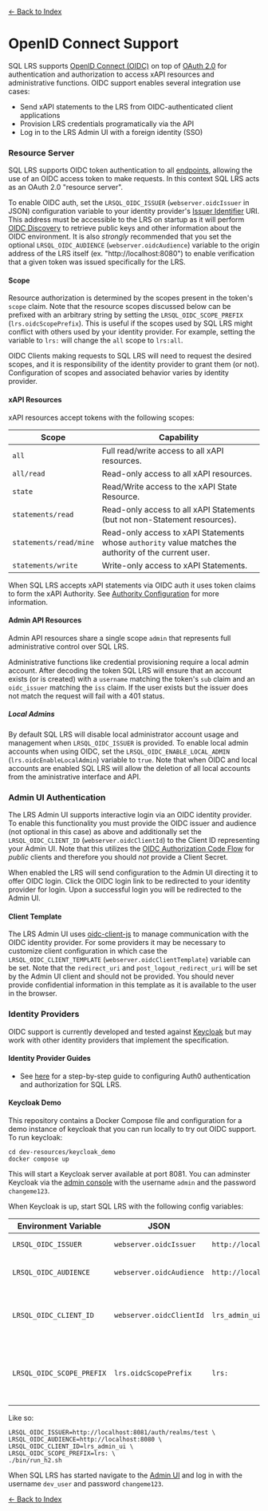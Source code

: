 [<- Back to Index](index.md)

# OpenID Connect Support

SQL LRS supports [OpenID Connect (OIDC)](https://openid.net/connect/) on top of [OAuth 2.0](https://oauth.net/2/) for authentication and authorization to access xAPI resources and administrative functions. OIDC support enables several integration use cases:

* Send xAPI statements to the LRS from OIDC-authenticated client applications
* Provision LRS credentials programatically via the API
* Log in to the LRS Admin UI with a foreign identity (SSO)

### Resource Server

SQL LRS supports OIDC token authentication to all [endpoints](endpoints.md), allowing the use of an OIDC access token to make requests. In this context SQL LRS acts as an OAuth 2.0 "resource server".

To enable OIDC auth, set the `LRSQL_OIDC_ISSUER` (`webserver.oidcIssuer` in JSON) configuration variable to your identity provider's [Issuer Identifier](https://openid.net/specs/openid-connect-core-1_0.html#IssuerIdentifier) URI. This address must be accessible to the LRS on startup as it will perform [OIDC Discovery](https://openid.net/specs/openid-connect-discovery-1_0.html) to retrieve public keys and other information about the OIDC environment. It is also *strongly* recommended that you set the optional `LRSQL_OIDC_AUDIENCE` (`webserver.oidcAudience`) variable to the origin address of the LRS itself (ex. "http://localhost:8080") to enable verification that a given token was issued specifically for the LRS.

#### Scope

Resource authorization is determined by the scopes present in the token's `scope` claim. Note that the resource scopes discussed below can be prefixed with an arbitrary string by setting the `LRSQL_OIDC_SCOPE_PREFIX` (`lrs.oidcScopePrefix`). This is useful if the scopes used by SQL LRS might conflict with others used by your identity provider. For example, setting the variable to `lrs:` will change the `all` scope to `lrs:all`.

OIDC Clients making requests to SQL LRS will need to request the desired scopes, and it is responsibility of the identity provider to grant them (or not). Configuration of scopes and associated behavior varies by identity provider.

#### xAPI Resources

xAPI resources accept tokens with the following scopes:

| Scope                  | Capability                                    |
| ---                    | ---                                           |
| `all`                  | Full read/write access to all xAPI resources. |
| `all/read`             | Read-only access to all xAPI resources.       |
| `state`                | Read/Write access to the xAPI State Resource. |
| `statements/read`      | Read-only access to all xAPI Statements (but not non-Statement resources). |
| `statements/read/mine` | Read-only access to xAPI Statements whose `authority` value matches the authority of the current user. |
| `statements/write`     | Write-only access to xAPI Statements.          |

When SQL LRS accepts xAPI statements via OIDC auth it uses token claims to form the xAPI Authority. See [Authority Configuration](authority.md#oidc-authority) for more information.

#### Admin API Resources

Admin API resources share a single scope `admin` that represents full administrative control over SQL LRS.

Administrative functions like credential provisioning require a local admin account. After decoding the token SQL LRS will ensure that an account exists (or is created) with a `username` matching the token's `sub` claim and an `oidc_issuer` matching the `iss` claim. If the user exists but the issuer does not match the request will fail with a 401 status.

##### Local Admins

By default SQL LRS will disable local administrator account usage and management when `LRSQL_OIDC_ISSUER` is provided. To enable local admin accounts when using OIDC, set the `LRSQL_OIDC_ENABLE_LOCAL_ADMIN` (`lrs.oidcEnableLocalAdmin`) variable to `true`. Note that when OIDC and local accounts are enabled SQL LRS will allow the deletion of all local accounts from the aministrative interface and API.

### Admin UI Authentication

The LRS Admin UI supports interactive login via an OIDC identity provider. To enable this functionality you must provide the OIDC issuer and audience (not optional in this case) as above and additionally set the `LRSQL_OIDC_CLIENT_ID` (`webserver.oidcClientId`) to the Client ID representing your Admin UI. Note that this utilizes the [OIDC Authorization Code Flow](https://openid.net/specs/openid-connect-core-1_0.html#CodeFlowAuth) for *public* clients and therefore you should *not* provide a Client Secret.

When enabled the LRS will send configuration to the Admin UI directing it to offer OIDC login. Click the OIDC login link to be redirected to your identity provider for login. Upon a successful login you will be redirected to the Admin UI.

#### Client Template

The LRS Admin UI uses [oidc-client-js](https://github.com/IdentityModel/oidc-client-js) to manage communication with the OIDC identity provider. For some providers it may be necessary to customize client configuration in which case the `LRSQL_OIDC_CLIENT_TEMPLATE` (`webserver.oidcClientTemplate`) variable can be set. Note that the `redirect_uri` and `post_logout_redirect_uri` will be set by the Admin UI client and should not be provided. You should never provide confidential information in this template as it is available to the user in the browser.

### Identity Providers

OIDC support is currently developed and tested against [Keycloak](https://www.keycloak.org/) but may work with other identity providers that implement the specification.

#### Identity Provider Guides

* See [here](oidc/auth0.md) for a step-by-step guide to configuring Auth0 authentication and authorization for SQL LRS.

#### Keycloak Demo

This repository contains a Docker Compose file and configuration for a demo instance of keycloak that you can run locally to try out OIDC support. To run keycloak:

    cd dev-resources/keycloak_demo
    docker compose up

This will start a Keycloak server available at port 8081. You can adminster Keycloak via the [admin console](http://localhost:8081/auth/admin/master/console/) with the username `admin` and the password `changeme123`.

When Keycloak is up, start SQL LRS with the following config variables:

| Environment Variable      | JSON                     | Value                                  | Notes                                                             |
| ---                       | ---                      | ---                                    | ---                                                               |
| `LRSQL_OIDC_ISSUER`       | `webserver.oidcIssuer`   | `http://localhost:8081/auth/realms/test` | Keycloak realm uri.                                               |
| `LRSQL_OIDC_AUDIENCE`     | `webserver.oidcAudience` | `http://localhost:8080`                  | The origin address of the LRS.                                    |
| `LRSQL_OIDC_CLIENT_ID`    | `webserver.oidcClientId` | `lrs_admin_ui`                         | This is the ID of the preconfigured client in Keycloak.           |
| `LRSQL_OIDC_SCOPE_PREFIX` | `lrs.oidcScopePrefix`    | `lrs:`                                 | Prefix scopes so general names like `all` do not cause collision. |

Like so:

    LRSQL_OIDC_ISSUER=http://localhost:8081/auth/realms/test \
    LRSQL_OIDC_AUDIENCE=http://localhost:8080 \
    LRSQL_OIDC_CLIENT_ID=lrs_admin_ui \
    LRSQL_OIDC_SCOPE_PREFIX=lrs: \
    ./bin/run_h2.sh

When SQL LRS has started navigate to the [Admin UI](http://localhost:8080/admin/index.html) and log in with the username `dev_user` and password `changeme123`.

[<- Back to Index](index.md)
